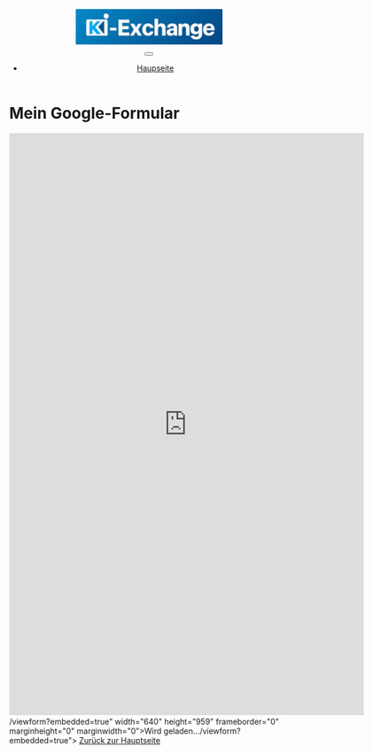 <!DOCTYPE html>
<html lang="de">
<head>
    <link href="https://cdn.jsdelivr.net/npm/bootstrap@5.2.3/dist/css/bootstrap.min.css" rel="stylesheet" integrity="sha384-rbsA2VBKQhggwzxH7pPCaAqO46MgnOM80zW1RWuH61DGLwZJEdK2Kadq2F9CUG65" crossorigin="anonymous">
    <link rel="stylesheet" href="https://cdn.jsdelivr.net/gh/devicons/devicon@v2.15.1/devicon.min.css">
    <meta charset="UTF-8">
    <meta name="viewport" content="width=device-width, initial-scale=1.0">
    <title>Markdown Anzeige</title>
    <script src="https://cdn.jsdelivr.net/npm/marked/marked.min.js"></script>
    <script src="https://code.jquery.com/jquery-3.6.0.min.js"></script>
    <title>KI-exchange, Google-Umfrage</title>
    <link rel="stylesheet" href="css/style.css">
</head>
<body>
    <header>
        </nav>
        <nav class="navbar navbar-dark navbar-expand-lg bg-dark ">
    <div class="container-fluid">
        <div class="mx-4">
            <img src="KIexchange_01.png" alt="Logo" >
        </div>
        <button class="navbar-toggler" type="button" data-bs-toggle="collapse"
            data-bs-target="#navbarTogglerDemo02" aria-controls="navbarTogglerDemo02" aria-expanded="false"
            aria-label="Toggle navigation">
            <span class="navbar-toggler-icon"></span>
        </button>
        <div class="collapse navbar-collapse" id="navbarTogglerDemo02">
            <ul class="navbar-nav me-auto mb-2 mb-lg-0">
                <li class="nav-item"> 
                    <a class="nav-link" href="index.html">Haupseite</a>
                </li>
            </ul>
        </div>
    </div>
    </nav>
    </header>
    <h1>Mein Google-Formular</h1>
    <iframe src="https://docs.google.com/forms/d/e/1FAIpQLScVbvbw_LQnkEY0uoKQdSqtyZN1yTKkoM1QiTgSGDJuV9MlxA/viewform?usp=pp_url" width="640" height="1051" frameborder="0" marginheight="0" marginwidth="0">Wird geladen…</iframe>/viewform?embedded=true" width="640" height="959" frameborder="0" marginheight="0" marginwidth="0">Wird geladen…</iframe>/viewform?embedded=true"></iframe>
    <a href="index.html" class="back-link">Zurück zur Hauptseite</a>
</body>
</html>
